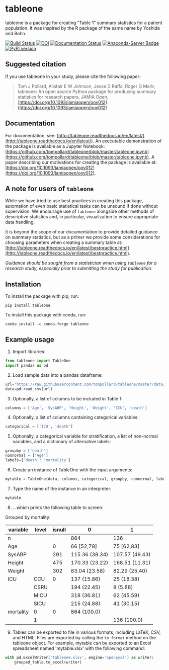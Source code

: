 # tableone 

tableone is a package for creating "Table 1" summary statistics for a patient 
population. It was inspired by the R package of the same name by Yoshida and 
Bohn.

[![Build Status](https://travis-ci.org/tompollard/tableone.svg?branch=master)](https://travis-ci.org/tompollard/tableone) [![DOI](https://zenodo.org/badge/DOI/10.5281/zenodo.837898.svg)](https://doi.org/10.5281/zenodo.837898) [![Documentation Status](https://readthedocs.org/projects/tableone/badge/?version=latest)](https://tableone.readthedocs.io/en/latest/?badge=latest) [![Anaconda-Server Badge](https://anaconda.org/conda-forge/tableone/badges/installer/conda.svg)](https://conda.anaconda.org/conda-forge) [![PyPI version](https://badge.fury.io/py/tableone.svg)](https://badge.fury.io/py/tableone)

## Suggested citation

If you use tableone in your study, please cite the following paper:

> Tom J Pollard, Alistair E W Johnson, Jesse D Raffa, Roger G Mark; tableone: An open source Python package for producing summary statistics for research papers, JAMIA Open, [https://doi.org/10.1093/jamiaopen/ooy012](https://doi.org/10.1093/jamiaopen/ooy012)

## Documentation

For documentation, see: [http://tableone.readthedocs.io/en/latest/](http://tableone.readthedocs.io/en/latest/). An executable demonstration of the package is available as a Jupyter Notebook: [https://github.com/tompollard/tableone/blob/master/tableone.ipynb](https://github.com/tompollard/tableone/blob/master/tableone.ipynb). A paper describing our motivations for creating the package is available at: [https://doi.org/10.1093/jamiaopen/ooy012](https://doi.org/10.1093/jamiaopen/ooy012).

## A note for users of `tableone`

While we have tried to use best practices in creating this package, automation of even basic statistical tasks can be unsound if done without supervision. We encourage use of `tableone` alongside other methods of descriptive statistics and, in particular, visualization to ensure appropriate data handling. 

It is beyond the scope of our documentation to provide detailed guidance on summary statistics, but as a primer we provide some considerations for choosing parameters when creating a summary table at: [http://tableone.readthedocs.io/en/latest/bestpractice.html](http://tableone.readthedocs.io/en/latest/bestpractice.html). 

*Guidance should be sought from a statistician when using `tableone` for a research study, especially prior to submitting the study for publication*.

## Installation

To install the package with pip, run:

```pip install tableone```

To install this package with conda, run:
    
```conda install -c conda-forge tableone```

## Example usage

1. Import libraries:

```python
from tableone import TableOne
import pandas as pd
```

2. Load sample data into a pandas dataframe:

```python
url="https://raw.githubusercontent.com/tompollard/tableone/master/data/pn2012_demo.csv"
data=pd.read_csv(url)
```

3. Optionally, a list of columns to be included in Table 1:

```python
columns = ['Age', 'SysABP', 'Height', 'Weight', 'ICU', 'death']
```

4. Optionally, a list of columns containing categorical variables:

```python
categorical = ['ICU', 'death']
```

5. Optionally, a categorical variable for stratification, a list of non-normal variables, and a dictionary of alternative labels:

```python
groupby = ['death']
nonnormal = ['Age']
labels={'death': 'mortality'}
```

6. Create an instance of TableOne with the input arguments:

```python
mytable = TableOne(data, columns, categorical, groupby, nonnormal, labels=labels, pval=False)
```

7. Type the name of the instance in an interpreter:

```python
mytable
```

8. ...which prints the following table to screen:

Grouped by mortality:

| variable  | level  | isnull |        0       |        1       | 
| --------- | ------ | ------ | -------------- | -------------- | 
| n         |        |        | 864            | 136            |
| Age       |        |  0     | 66 [52,78]     | 75 [62,83]     |
| SysABP    |        | 291    | 115.36 (38.34) | 107.57 (49.43) |
| Height    |        | 475    | 170.33 (23.22) | 168.51 (11.31) |
| Weight    |        | 302    | 83.04 (23.58)  | 82.29 (25.40)  | 
| ICU       |  CCU   | 0      | 137 (15.86)    | 25 (18.38)     |
|           |  CSRU  |        | 194 (22.45)    | 8 (5.88)       |  
|           |  MICU  |        | 318 (36.81)    | 62 (45.59)     | 
|           |  SICU  |        | 215 (24.88)    | 41 (30.15)     | 
| mortality |  0     | 0      | 864 (100.0)    |                | 
|           |  1     |        |                | 136 (100.0)    | 

9. Tables can be exported to file in various formats, including LaTeX, CSV, and HTML. Files are exported by calling the ``to_format`` method on the tableone object. For example, mytable can be exported to an Excel spreadsheet named 'mytable.xlsx' with the following command:

```python
with pd.ExcelWriter('tableone.xlsx', engine='openpyxl') as writer:
    grouped_table.to_excel(writer)
```


